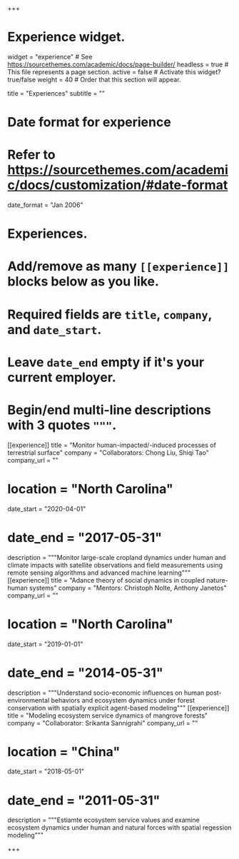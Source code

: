 +++
# Experience widget.
widget = "experience"  # See https://sourcethemes.com/academic/docs/page-builder/
headless = true  # This file represents a page section.
active = false  # Activate this widget? true/false
weight = 40  # Order that this section will appear.

title = "Experiences"
subtitle = ""

# Date format for experience
#   Refer to https://sourcethemes.com/academic/docs/customization/#date-format
date_format = "Jan 2006"

# Experiences.
#   Add/remove as many `[[experience]]` blocks below as you like.
#   Required fields are `title`, `company`, and `date_start`.
#   Leave `date_end` empty if it's your current employer.
#   Begin/end multi-line descriptions with 3 quotes `"""`.
[[experience]]
  title = "Monitor human-impacted/-induced processes of terrestrial surface"
  company = "Collaborators: Chong Liu, Shiqi Tao"
  company_url = ""
#  location = "North Carolina"
  date_start = "2020-04-01"
#  date_end = "2017-05-31"
  description = """Monitor large-scale cropland dynamics under human and climate impacts with satellite observations and field measurements using remote sensing algorithms and advanced machine learning"""
[[experience]]
  title = "Adance theory of social dynamics in coupled nature-human systems"
  company = "Mentors: Christoph Nolte, Anthony Janetos"
  company_url = ""
#  location = "North Carolina"
  date_start = "2019-01-01"
#  date_end = "2014-05-31"
  description = """Understand socio-economic influences on human post-environmental behaviors and ecosystem dynamics under forest conservation with spatially explicit agent-based modeling"""
[[experience]]
  title = "Modeling ecosystem service dynamics of mangrove forests"
  company = "Collaborator: Srikanta Sannigrahi"
  company_url = ""
#  location = "China"
  date_start = "2018-05-01"
#  date_end = "2011-05-31"
  description = """Estiamte ecosystem service values and examine ecosystem dynamics under human and natural forces with spatial regession modeling"""

+++
